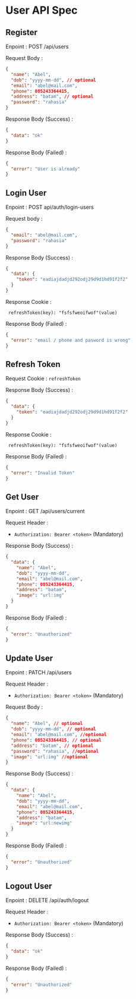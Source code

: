 # User API Spec

## Register

Enpoint : POST /api/users

Request Body :

```json
{
  "name": "Abel",
  "dob": "yyyy-mm-dd", // optional
  "email": "abel@mail.com",
  "phone": 085243364415,
  "address": "batam", // optional
  "password": "rahasia"
}
```

Response Body (Success) :

```json
{
  "data": "ok"
}
```

Response Body (Failed) :

```json
{
  "error": "User is already"
}
```

## Login User

Enpoint : POST api/auth/login-users

Request body :

```json
{
  "email": "abel@mail.com",
  "password": "rahasia"
}
```

Response Body (Success) :

```json
{
  "data": {
    "token": "eadiajdadjd292odj29d9d1hd91f2f2"
  }
}
```

Response Cookie :

```cookie
 refreshToken(key): "fsfsfweoifwof"(value)
```

Response Body (Failed) :

```json
{
  "error": "email / phone and pasword is wrong"
}
```

## Refresh Token

Request Cookie : `refreshToken`

Response Body (Success) :

```json
{
  "data": {
    "token": "eadiajdadjd292odj29d9d1hd91f2f2"
  }
}
```

Response Cookie :

```cookie
 refreshToken(key): "fsfsfweoifwof"(value)
```

Response Body (Failed) :

```json
{
  "error": "Invalid Token"
}
```

## Get User

Enpoint : GET /api/users/current

Request Header :

- `Authorization: Bearer <token>` (Mandatory)

Response Body (Success) :

```json
{
  "data": {
    "name": "Abel",
    "dob": "yyyy-mm-dd",
    "email": "abel@mail.com",
    "phone": 085243364415,
    "address": "batam",
    "image": "url:img"
  }
}
```

Response Body (Failed) :

```json
{
  "error": "Unauthorized"
}
```

## Update User

Enpoint : PATCH /api/users

Request Header :

- `Authorization: Bearer <token>` (Mandatory)

Request Body :

```json
{
  "name": "Abel", // optional
  "dob": "yyyy-mm-dd", // optional
  "email": "abel@mail.com", //optional
  "phone": 085243364415, // optional
  "address": "batam", // optional
  "password": "rahasia", //optional
  "image": "url:img" //optional
}
```

Response Body (Success) :

```json
{
  "data": {
    "name": "Abel",
    "dob": "yyyy-mm-dd",
    "email": "abel@mail.com",
    "phone": 085243364415,
    "address": "batam",
    "image": "url:newimg"
  }
}
```

Response Body (Failed) :

```json
{
  "error": "Unauthorized"
}
```

## Logout User

Enpoint : DELETE /api/auth/logout

Request Header :

- `Authorization: Bearer <token>` (Mandatory)

Response Body (Success) :

```json
{
  "data": "ok"
}
```

Response Body (Failed) :

```json
{
  "error": "Unauthorized"
}
```
